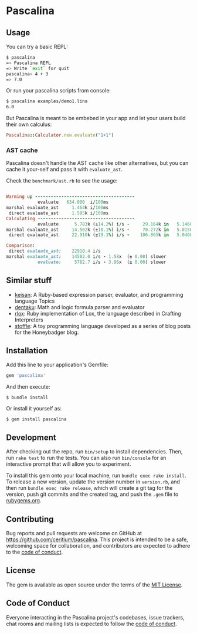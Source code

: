 # Pascalina

## Usage

You can try a basic REPL:

```bash
$ pascalina
=> Pascalina REPL
=> Write `exit` for quit
pascalina> 4 + 3
=> 7.0
```

Or run your pascalina scripts from console:

```bash
$ pascalina examples/demo1.lina
6.0
```

But Pascalina is meant to be embebed in your app and let your users build their
own calculus:

```ruby
Pascalina::Calculator.new.evaluate("1+1")
```

### AST cache

Pascalina doesn't handle the AST cache like other alternatives, but you can
cache it your-self and pass it with `evaluate_ast`.

Check the `benchmark/ast.rb` to see the usage:

```ruby

Warming up --------------------------------------
            evaluate   634.000  i/100ms
marshal evaluate_ast     1.464k i/100ms
 direct evaluate_ast     1.595k i/100ms
Calculating -------------------------------------
            evaluate      5.783k (±14.2%) i/s -     29.164k in   5.146870s
marshal evaluate_ast     14.502k (±18.1%) i/s -     70.272k in   5.015046s
 direct evaluate_ast     22.910k (±19.1%) i/s -    106.865k in   5.046620s

Comparison:
 direct evaluate_ast:    22910.4 i/s
marshal evaluate_ast:    14502.0 i/s - 1.58x  (± 0.00) slower
            evaluate:     5782.7 i/s - 3.96x  (± 0.00) slower
```

## Similar stuff

- [keisan](https://github.com/project-eutopia/keisan):  A Ruby-based expression parser, evaluator, and programming language
Topics
- [dentaku](https://github.com/rubysolo/dentaku): Math and logic formula parser and evaluator
- [rlox](https://github.com/malavbhavsar/rlox): Ruby implementation of Lox, the language described in Crafting Interpreters
- [stoffle](https://github.com/alexbrahastoll/stoffle): A toy programming language developed as a series of blog posts for the Honeybadger blog.


## Installation

Add this line to your application's Gemfile:

```ruby
gem 'pascalina'
```

And then execute:

    $ bundle install

Or install it yourself as:

    $ gem install pascalina

## Development

After checking out the repo, run `bin/setup` to install dependencies. Then, run `rake test` to run the tests. You can also run `bin/console` for an interactive prompt that will allow you to experiment.

To install this gem onto your local machine, run `bundle exec rake install`. To release a new version, update the version number in `version.rb`, and then run `bundle exec rake release`, which will create a git tag for the version, push git commits and the created tag, and push the `.gem` file to [rubygems.org](https://rubygems.org).

## Contributing

Bug reports and pull requests are welcome on GitHub at https://github.com/ceritium/pascalina. This project is intended to be a safe, welcoming space for collaboration, and contributors are expected to adhere to the [code of conduct](https://github.com/ceritium/pascalina/blob/master/CODE_OF_CONDUCT.md).

## License

The gem is available as open source under the terms of the [MIT License](https://opensource.org/licenses/MIT).

## Code of Conduct

Everyone interacting in the Pascalina project's codebases, issue trackers, chat rooms and mailing lists is expected to follow the [code of conduct](https://github.com/ceritium/pascalina/blob/master/CODE_OF_CONDUCT.md).
